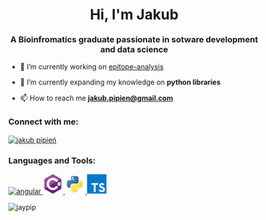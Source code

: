 <h1 align="center">Hi, I'm Jakub</h1>
<h3 align="center">A Bioinfromatics graduate passionate in sotware development and data science</h3>

- 🔭 I’m currently working on [epitope-analysis](https://github.com/JayPip/epitope-analysis)

- 🌱 I’m currently expanding my knowledge on **python libraries**

- 📫 How to reach me **jakub.pipien@gmail.com**

<h3 align="left">Connect with me:</h3>
<p align="left">
<a href="[https://linkedin.com/in/jakub pipień](https://www.linkedin.com/in/jakub-pipie%C5%84-62566225b/)" target="blank"><img align="center" src="https://raw.githubusercontent.com/rahuldkjain/github-profile-readme-generator/master/src/images/icons/Social/linked-in-alt.svg" alt="jakub pipień" height="30" width="40" /></a>
</p>

<h3 align="left">Languages and Tools:</h3>
<p align="left"> <a href="https://angular.io" target="_blank" rel="noreferrer"> <img src="https://angular.io/assets/images/logos/angular/angular.svg" alt="angular" width="40" height="40"/> </a> <a href="https://www.w3schools.com/cs/" target="_blank" rel="noreferrer"> <img src="https://raw.githubusercontent.com/devicons/devicon/master/icons/csharp/csharp-original.svg" alt="csharp" width="40" height="40"/> </a> <a href="https://www.python.org" target="_blank" rel="noreferrer"> <img src="https://raw.githubusercontent.com/devicons/devicon/master/icons/python/python-original.svg" alt="python" width="40" height="40"/> </a> <a href="https://www.typescriptlang.org/" target="_blank" rel="noreferrer"> <img src="https://raw.githubusercontent.com/devicons/devicon/master/icons/typescript/typescript-original.svg" alt="typescript" width="40" height="40"/> </a> </p>

<p><img align="center" src="https://github-readme-streak-stats.herokuapp.com/?user=jaypip&" alt="jaypip" /></p>
